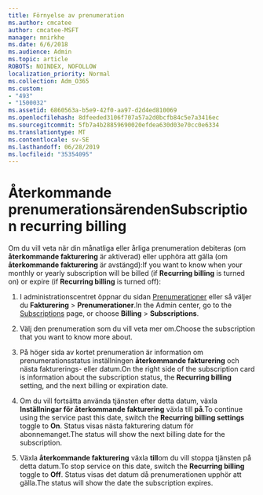 ```yaml
---
title: Förnyelse av prenumeration
ms.author: cmcatee
author: cmcatee-MSFT
manager: mnirkhe
ms.date: 6/6/2018
ms.audience: Admin
ms.topic: article
ROBOTS: NOINDEX, NOFOLLOW
localization_priority: Normal
ms.collection: Adm_O365
ms.custom:
- "493"
- "1500032"
ms.assetid: 6860563a-b5e9-42f0-aa97-d2d4ed810069
ms.openlocfilehash: 8dfeeded3106f707a57a2d0bcfb84c5e7a3416ec
ms.sourcegitcommit: 5fb7a4b28859690020efdea630d03e70cc0e6334
ms.translationtype: MT
ms.contentlocale: sv-SE
ms.lasthandoff: 06/28/2019
ms.locfileid: "35354095"
---
```

# <a name="subscription-recurring-billing"></a><span data-ttu-id="e3669-102">Återkommande prenumerationsärenden</span><span class="sxs-lookup"><span data-stu-id="e3669-102">Subscription recurring billing</span></span>

<span data-ttu-id="e3669-103">Om du vill veta när din månatliga eller årliga prenumeration debiteras (om **återkommande fakturering** är aktiverad) eller upphöra att gälla (om **återkommande fakturering** är avstängd):</span><span class="sxs-lookup"><span data-stu-id="e3669-103">If you want to know when your monthly or yearly subscription will be billed (if **Recurring billing** is turned on) or expire (if **Recurring billing** is turned off):</span></span>
  
1. <span data-ttu-id="e3669-104">I administrationscentret öppnar du sidan [Prenumerationer](https://go.microsoft.com/fwlink/p/?linkid=842054) eller så väljer du **Fakturering** \> **Prenumerationer**.</span><span class="sxs-lookup"><span data-stu-id="e3669-104">In the Admin center, go to the [Subscriptions](https://go.microsoft.com/fwlink/p/?linkid=842054) page, or choose **Billing** \> **Subscriptions**.</span></span>

2. <span data-ttu-id="e3669-105">Välj den prenumeration som du vill veta mer om.</span><span class="sxs-lookup"><span data-stu-id="e3669-105">Choose the subscription that you want to know more about.</span></span>

3. <span data-ttu-id="e3669-106">På höger sida av kortet prenumeration är information om prenumerationsstatus inställningen **återkommande fakturering** och nästa fakturerings- eller datum.</span><span class="sxs-lookup"><span data-stu-id="e3669-106">On the right side of the subscription card is information about the subscription status, the **Recurring billing** setting, and the next billing or expiration date.</span></span>

4. <span data-ttu-id="e3669-107">Om du vill fortsätta använda tjänsten efter detta datum, växla **Inställningar för återkommande fakturering** växla till **på**.</span><span class="sxs-lookup"><span data-stu-id="e3669-107">To continue using the service past this date, switch the **Recurring billing settings** toggle to **On**.</span></span> <span data-ttu-id="e3669-108">Status visas nästa fakturering datum för abonnemanget.</span><span class="sxs-lookup"><span data-stu-id="e3669-108">The status will show the next billing date for the subscription.</span></span>

5. <span data-ttu-id="e3669-109">Växla **återkommande fakturering** växla **till**om du vill stoppa tjänsten på detta datum.</span><span class="sxs-lookup"><span data-stu-id="e3669-109">To stop service on this date, switch the **Recurring billing** toggle to **Off**.</span></span> <span data-ttu-id="e3669-110">Status visas det datum då prenumerationen upphör att gälla.</span><span class="sxs-lookup"><span data-stu-id="e3669-110">The status will show the date the subscription expires.</span></span>
